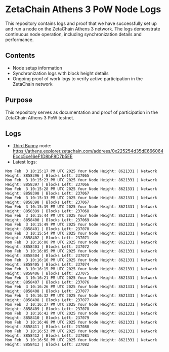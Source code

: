 # ZetaChain Athens 3 PoW Node Logs
This repository contains logs and proof that we have successfully set up and run a node on the ZetaChain Athens 3 network. The logs demonstrate continuous node operation, including synchronization details and performance.

## Contents
- Node setup information
- Synchronization logs with block height details
- Ongoing proof of work logs to verify active participation in the ZetaChain network

## Purpose
This repository serves as documentation and proof of participation in the ZetaChain Athens 3 PoW testnet.

## Logs

- [Third Bunny](https://thirdbunny.xyz/) node: https://athens.explorer.zetachain.com/address/0x225254d35dE666064Eccc5ce16eF1D8bF8D7b5EE
- Latest logs:
```
Mon Feb  3 10:15:17 PM UTC 2025 Your Node Height: 8621331 | Network Height: 8858396 | Blocks Left: 237065
Mon Feb  3 10:15:23 PM UTC 2025 Your Node Height: 8621331 | Network Height: 8858397 | Blocks Left: 237066
Mon Feb  3 10:15:28 PM UTC 2025 Your Node Height: 8621331 | Network Height: 8858398 | Blocks Left: 237067
Mon Feb  3 10:15:33 PM UTC 2025 Your Node Height: 8621331 | Network Height: 8858398 | Blocks Left: 237067
Mon Feb  3 10:15:39 PM UTC 2025 Your Node Height: 8621331 | Network Height: 8858399 | Blocks Left: 237068
Mon Feb  3 10:15:44 PM UTC 2025 Your Node Height: 8621331 | Network Height: 8858400 | Blocks Left: 237069
Mon Feb  3 10:15:49 PM UTC 2025 Your Node Height: 8621331 | Network Height: 8858401 | Blocks Left: 237070
Mon Feb  3 10:15:54 PM UTC 2025 Your Node Height: 8621331 | Network Height: 8858402 | Blocks Left: 237071
Mon Feb  3 10:16:00 PM UTC 2025 Your Node Height: 8621331 | Network Height: 8858403 | Blocks Left: 237072
Mon Feb  3 10:16:05 PM UTC 2025 Your Node Height: 8621331 | Network Height: 8858404 | Blocks Left: 237073
Mon Feb  3 10:16:10 PM UTC 2025 Your Node Height: 8621331 | Network Height: 8858405 | Blocks Left: 237074
Mon Feb  3 10:16:15 PM UTC 2025 Your Node Height: 8621331 | Network Height: 8858406 | Blocks Left: 237075
Mon Feb  3 10:16:21 PM UTC 2025 Your Node Height: 8621331 | Network Height: 8858407 | Blocks Left: 237076
Mon Feb  3 10:16:26 PM UTC 2025 Your Node Height: 8621331 | Network Height: 8858408 | Blocks Left: 237077
Mon Feb  3 10:16:32 PM UTC 2025 Your Node Height: 8621331 | Network Height: 8858408 | Blocks Left: 237077
Mon Feb  3 10:16:37 PM UTC 2025 Your Node Height: 8621331 | Network Height: 8858409 | Blocks Left: 237078
Mon Feb  3 10:16:42 PM UTC 2025 Your Node Height: 8621331 | Network Height: 8858410 | Blocks Left: 237079
Mon Feb  3 10:16:48 PM UTC 2025 Your Node Height: 8621331 | Network Height: 8858411 | Blocks Left: 237080
Mon Feb  3 10:16:53 PM UTC 2025 Your Node Height: 8621331 | Network Height: 8858412 | Blocks Left: 237081
Mon Feb  3 10:16:58 PM UTC 2025 Your Node Height: 8621331 | Network Height: 8858413 | Blocks Left: 237082
```
